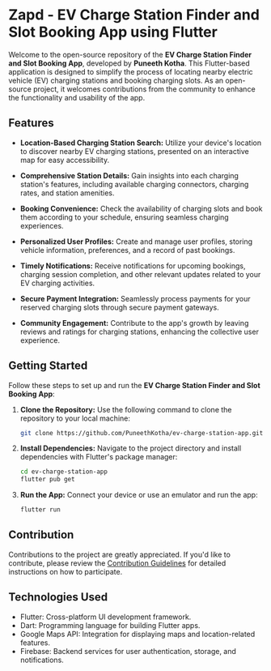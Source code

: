 # Zapd - EV Charge Station Finder and Slot Booking App using Flutter

Welcome to the open-source repository of the **EV Charge Station Finder and Slot Booking App**, developed by **Puneeth Kotha**. This Flutter-based application is designed to simplify the process of locating nearby electric vehicle (EV) charging stations and booking charging slots. As an open-source project, it welcomes contributions from the community to enhance the functionality and usability of the app.

## Features

- **Location-Based Charging Station Search:** Utilize your device's location to discover nearby EV charging stations, presented on an interactive map for easy accessibility.

- **Comprehensive Station Details:** Gain insights into each charging station's features, including available charging connectors, charging rates, and station amenities.

- **Booking Convenience:** Check the availability of charging slots and book them according to your schedule, ensuring seamless charging experiences.

- **Personalized User Profiles:** Create and manage user profiles, storing vehicle information, preferences, and a record of past bookings.

- **Timely Notifications:** Receive notifications for upcoming bookings, charging session completion, and other relevant updates related to your EV charging activities.

- **Secure Payment Integration:** Seamlessly process payments for your reserved charging slots through secure payment gateways.

- **Community Engagement:** Contribute to the app's growth by leaving reviews and ratings for charging stations, enhancing the collective user experience.

## Getting Started

Follow these steps to set up and run the **EV Charge Station Finder and Slot Booking App**:

1. **Clone the Repository:** Use the following command to clone the repository to your local machine:
   
   ```bash
   git clone https://github.com/PuneethKotha/ev-charge-station-app.git
   ```

2. **Install Dependencies:** Navigate to the project directory and install dependencies with Flutter's package manager:
   
   ```bash
   cd ev-charge-station-app
   flutter pub get
   ```

3. **Run the App:** Connect your device or use an emulator and run the app:
   
   ```bash
   flutter run
   ```

## Contribution

Contributions to the project are greatly appreciated. If you'd like to contribute, please review the [Contribution Guidelines](CONTRIBUTING.md) for detailed instructions on how to participate.

## Technologies Used

- Flutter: Cross-platform UI development framework.
- Dart: Programming language for building Flutter apps.
- Google Maps API: Integration for displaying maps and location-related features.
- Firebase: Backend services for user authentication, storage, and notifications.

